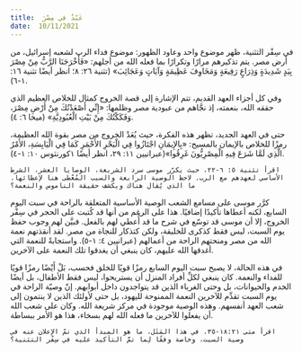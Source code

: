 ```yaml
---
title:  عَبْدٌ في مِصْرَ
date:  10/11/2021
---
```


في سِفْر التثنية، ظهر موضوع واحد وعاود الظهور: موضوع فداء الرب لشعبه إسرائيل، من أرض مصر.  يتم تذكيرهم مرارًا وتكرارًا بما فعله الله من أجلهم: «فَأَخْرَجَنَا الرَّبُّ مِنْ مِصْرَ بِيَدٍ شَدِيدَةٍ وَذِرَاعٍ رَفِيعَةٍ وَمَخَاوِفَ عَظِيمَةٍ وَآيَاتٍ وَعَجَائِبَ» (تثنية ٢٦: ٨؛ انظر أيضًا تثنية ١٦: ١-٦).

وفي كل أجزاء العهد القديم، تتم الإشارة إلى قصة الخروج كمثال للخلاص العظيم الذي حققه الله، بنعمته، إذ نجَّاهم من عبودية مصر وظلمها: «إِنِّي أَصْعَدْتُكَ مِنْ أَرْضِ مِصْرَ، وَفَكَكْتُكَ مِنْ بَيْتِ الْعُبُودِيَّةِ» (ميخا ٦: ٤).

حتى في العهد الجديد، تظهر هذه الفكرة، حيث يُعَدْ الخروج من مصر بقوة الله العظيمة، رمزًا للخلاص بالإيمان بالمسيح: «بِالإِيمَانِ اجْتَازُوا فِي الْبَحْرِ الأَحْمَرِ كَمَا فِي الْيَابِسَةِ، الأَمْرُ الَّذِي لَمَّا شَرَعَ فِيهِ الْمِصْرِيُّونَ غَرِقُوا»(عبرانيين ١١: ٢٩، انظر أيضًا ١كورنثوس ١٠: ١-٤).

`اقرأ تثنية ٥: ٦-٢٢، حيث يكرّر موسى سرد الشريعة، الوصايا العشر، الشرط الأساسي لعهدهم مع الرب. لاحظ الوصية الرابعة والسبب المُعْطى هنا لإعطائها. ما الذي يُقال هناك ويكشف حقيقة الناموس والنعمة؟`

كرَّر موسى على مسامع الشعب الوصية الأساسية المتعلقة بالراحة في سبت اليوم السابع، لكنه أعطاها تأكيدًا إضافيًا. هذا على الرغم من أنها قد كُتبت على الحجر في سِفْر الخروج، إلا أن موسى قد توسّع في شرح ما قد أُعطي لهم بالفعل. فبيَّن لهم وجوب حفظ يوم السبت، ليس فقط كذكرى للخليقة، ولكن كتذكار للنجاة من مصر. لقد أنقذتهم نعمة الله من مصر ومنحتهم الراحة من أعمالهم (عبرانيين ٤: ١-٥). واستجابةً للنعمة التي أغدقها الله عليهم، كان ينبغي أن يغدقوا تلك النعمة على الآخرين.

في هذه الحالة، لا يصبح سبت اليوم السابع رمزًا قويًا للخلق فحسب، بَلْ أَيْضًا رمزًا قويًا للفداء والنعمة. كان ينبغي لكلِّ أفراد المنزل أن يستريحوا، ليس فقط الأطفال، بل أيضًا الخدم والحيوانات، بل وحتى الغرباء الذين قد يتواجدون داخل أبوابهم. إنّ وصيّة الراحة في يوم السبت تقدِّم للآخرين النعمة الممنوحة لليهود، بل حتى لأولئك الذين لا ينتمون إلى شعب العهد أنفسهم. وهذه الوصية موجودة في مركز شريعة الله. وكان على شعب الله أن يفعلوا للآخرين ما فعله الله لهم بسخاء، هذا هو الأمر ببساطة.

`اقرأ متى ١٨:٢١-٣٥. في هذا المَثَل، ما هو المبدأ الذي تمّ الإعلان عنه في وصية السبت، وخاصة وفقًا لِما تمَّ التأكيد عليه في سِفْر التثنية؟`